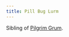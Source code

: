 ```yaml
---
title: Pill Bug Lurm
---
```


Sibling of [Pilgrim Grum](../../../pc/cracked-facade/pilgrim-grum.md).
